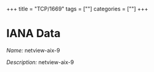 +++
title = "TCP/1669"
tags = [""]
categories = [""]
+++

# IANA Data

_Name:_ netview-aix-9

_Description:_ netview-aix-9

